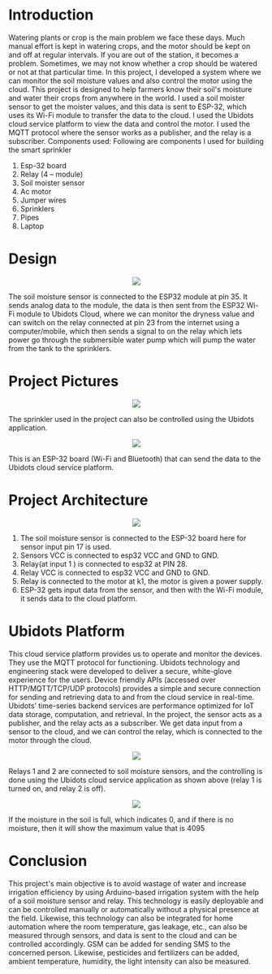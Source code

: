 # Introduction

Watering plants or crop is the main problem we face these days. Much manual effort is kept in watering crops, and the motor should be kept on and off at regular intervals. If you are out of the station, it becomes a problem. Sometimes, we may not know whether a crop should be watered or not at that particular time. In this project, I developed a system where we can monitor the soil moisture values and also control the motor using the cloud. This project is designed to help farmers know their soil's moisture and water their crops from anywhere in the world.
I used a soil moister sensor to get the moister values, and this data is sent to ESP-32, which uses its Wi-Fi module to transfer the data to the cloud. I used the Ubidots cloud service platform to view the data and control the motor. I used the MQTT protocol where the sensor works as a publisher, and the relay is a subscriber.
Components used:
Following are components I used for building the smart sprinkler
1. Esp-32 board
2. Relay (4 – module)
3. Soil moister sensor
4. Ac motor
5. Jumper wires
6. Sprinklers
7. Pipes
8. Laptop


# Design

<p align = "center">
 <img src = "https://github.com/gvteja99/smart_sprinkler_system/blob/master/images/design.jpg"
      </p>

The soil moisture sensor is connected to the ESP32 module at pin 35. It sends analog data to the module, the data is then sent from the ESP32 Wi-Fi module to Ubidots Cloud, where we can monitor the dryness value and can switch on the relay connected at pin 23 from the internet using a computer/mobile, which then sends a signal to on the relay which lets power go through the submersible water pump which will pump the water from the tank to the sprinklers.


# Project Pictures

<p align = "center">
 <img src = "https://github.com/gvteja99/smart_sprinkler_system/blob/master/images/sprinkler_image.jpg"
      </p>

The sprinkler used in the project can also be controlled using the Ubidots application.

<p align = "center">
 <img src = "https://github.com/gvteja99/smart_sprinkler_system/blob/master/images/ESP32_image.jpg"
      </p>

This is an ESP-32 board (Wi-Fi and Bluetooth) that can send the data to the Ubidots cloud service platform.


# Project Architecture

<p align = "center">
 <img src = "https://github.com/gvteja99/smart_sprinkler_system/blob/master/images/architecture.png"
      </p>

1. The soil moisture sensor is connected to the ESP-32 board here for sensor input pin 17 is used.
2. Sensors VCC is connected to esp32 VCC and GND to GND.
3. Relay(at input 1 ) is connected to esp32 at PIN 28.
4. Relay VCC is connected to esp32 VCC and GND to GND.
5. Relay is connected to the motor at k1, the motor is given a power supply.
6. ESP-32 gets input data from the sensor, and then with the Wi-Fi module, it sends data to the cloud platform.


# Ubidots Platform

This cloud service platform provides us to operate and monitor the devices. They use the MQTT protocol for functioning. Ubidots technology and engineering stack were developed to deliver a secure, white-glove experience for the users. Device friendly APIs (accessed over HTTP/MQTT/TCP/UDP protocols) provides a simple and secure connection for sending and
retrieving data to and from the cloud service in real-time. Ubidots’ time-series backend services are performance optimized for IoT data storage, computation, and retrieval.
In the project, the sensor acts as a publisher, and the relay acts as a subscriber. We get data input from a sensor to the cloud, and we can control the relay, which is connected to the motor through the cloud.

<p align = "center">
 <img src = "https://github.com/gvteja99/smart_sprinkler_system/blob/master/images/ubidots_ss1.jpg"
      </p>

Relays 1 and 2 are connected to soil moisture sensors, and the controlling is done using the Ubidots cloud service application as shown above (relay 1 is turned on, and relay 2 is off).

<p align = "center">
 <img src = "https://github.com/gvteja99/smart_sprinkler_system/blob/master/images/ubidots_ss2.jpg"
      </p>

If the moisture in the soil is full, which indicates 0, and if there is no moisture, then it will show the maximum value that is 4095


# Conclusion

This project's main objective is to avoid wastage of water and increase irrigation efficiency by using Arduino-based irrigation system with the help of a soil moisture sensor and relay. This technology is easily deployable and can be controlled manually or automatically without a physical presence at the field. Likewise, this technology can also be integrated for home automation where the room temperature, gas leakage, etc., can also be measured through sensors, and data is sent to the cloud and can be controlled accordingly. GSM can be added for sending SMS to the concerned person. Likewise, pesticides and fertilizers can be added, ambient temperature, humidity, the light intensity can also be measured.
